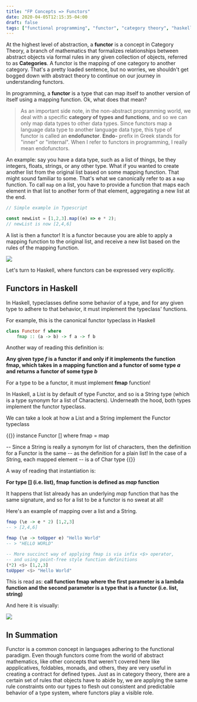 ```yaml
---
title: "FP Concepts => Functors"
date: 2020-04-05T12:15:35-04:00
draft: false
tags: ["functional programming", "functor", "category theory", "haskell", "data types"]
---
```


At the highest level of abstraction, a **functor** is a concept in Category
Theory, a branch of mathematics that formalizes relationships between abstract
objects via formal rules in any given collection of objects, referred to as
**Categories**. A functor is the mapping of one category to another category.
That's a pretty loaded sentence, but no worries, we shouldn't get bogged down
with abstract theory to continue on our journey in understanding functors.

In programming, a **functor** is a type that can map itself to another version
of itself using a mapping function. Ok, what does that mean?

> As an important side note, in the non-abstract programming world, we deal
with a specific **category of types and functions**, and so we can only map
data types to other data types. Since functors map a language data type to
another language data type, this type of functor is called an **endofunctor**.
**Endo-** prefix in Greek stands for "inner" or "internal". When I refer to
functors in programming, I really mean endofunctors.

An example: say you have a data type, such as a list of things, be they integers,
floats, strings, or any other type. What if you wanted to create another list
from the original list based on some mapping function. That might sound familiar
to some. That's what we canonically refer to as a `map` function. To call `map`
on a list, you have to provide a function that maps each element in that list to
another form of that element, aggregating a new list at the end.

```typescript
// Simple example in Typescript

const newList = [1,2,3].map((e) => e * 2);
// newList is now [2,4,6]
```

A list is then a functor! It is a functor because you are able to apply a
mapping function to the original list, and receive a new list based on the
rules of the mapping function.

![](/images/functors/functors-1.svg)

Let's turn to Haskell, where functors can be expressed very explicitly.

## Functors in Haskell

In Haskell, typeclasses define some behavior of a type, and for any given type
to adhere to that behavior, it must implement the typeclass' functions.

For example, this is the canonical functor typeclass in Haskell

```haskell
class Functor f where
    fmap :: (a -> b) -> f a -> f b
```

Another way of reading this definition is:

**Any given type _f_ is a functor if and only if it implements the function
fmap, which takes in a mapping function and a functor of some type _a_ and
returns a functor of some type _b_**

For a type to be a functor, it must implement **fmap** function!

In Haskell, a List is by default of type Functor, and so is a String type
(which is a type synonym for a list of Characters). Underneath the hood,
both types implement the functor typeclass.

We can take a look at how a List and a String implement the Functor typeclass

{{<highlight haskell>}}
instance Functor [] where
    fmap = map

-- Since a String is really a synonym for list of characters, then the definition for a Functor is the same
-- as the definition for a plain list! In the case of a String, each mapped element
-- is a of Char type
{{</highlight>}}

A way of reading that instantiation is:

**For type [] (i.e. list), fmap function is defined as _map_ function**

It happens that list already has an underlying _map_ function that has the same
signature, and so for a list to be a functor is no sweat at all!

Here's an example of mapping over a list and a String.

```haskell
fmap (\e -> e * 2) [1,2,3]
-- > [2,4,6]

fmap (\e -> toUpper e) "Hello World"
-- > "HELLO WORLD"

-- More succinct way of applying fmap is via infix <$> operator,
-- and using point-free style function definitions
(*2) <$> [1,2,3]
toUpper <$> "Hello World"
```

This is read as: **call function fmap where the first parameter is a lambda
function and the second parameter is a type that is a functor
(i.e. list, string)**

And here it is visually:

![](/images/functors/functors-2.svg)

## In Summation

Functor is a common concept in languages adhering to the functional paradigm.
Even though functors come from the world of abstract mathematics, like other
concepts that weren't covered here like appplicatives, foldables, monads, and
others, they are very useful in creating a contract for defined types. Just as
in category theory, there are a certain set of rules that objects have to abide
by, we are applying the same rule constraints onto our types to flesh out
consistent and predictable behavior of a type system, where functors play a
visible role.

